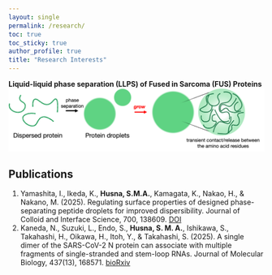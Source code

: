 ```yaml
---
layout: single
permalink: /research/
toc: true
toc_sticky: true
author_profile: true
title: "Research Interests"
---
```

**Liquid-liquid phase separation (LLPS) of Fused in Sarcoma (FUS) Proteins**
![LLPS](/assets/images/research/research_LLPS_1.png)

<!-- Add interface and fusion of condensates later -->

<!-- Add interface and fusion of condensates later -->

## Publications
1. Yamashita, I., Ikeda, K., **Husna, S.M.A.**, Kamagata, K., Nakao, H., & Nakano, M. (2025). Regulating surface properties of designed phase-separating peptide droplets for improved dispersibility. Journal of Colloid and Interface Science, 700, 138609. [DOI](https://doi.org/10.1016/j.jcis.2025.138609)
2. Kaneda, N., Suzuki, L., Endo, S., **Husna, S. M. A.**, Ishikawa, S., Takahashi, H., Oikawa, H., Itoh, Y., & Takahashi, S. (2025). A single dimer of the SARS-CoV-2 N protein can associate with multiple fragments of single-stranded and stem-loop RNAs. Journal of Molecular Biology, 437(13), 168571. [bioRxiv](https://doi.org/10.1016/j.jmb.2025.168571)